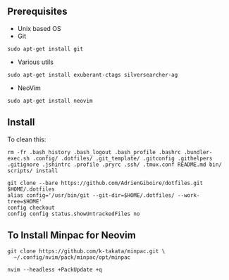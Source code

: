 ## Prerequisites

* Unix based OS
* Git
```
sudo apt-get install git
```
* Various utils
```
sudo apt-get install exuberant-ctags silversearcher-ag
```
* NeoVim
```
sudo apt-get install neovim
```

## Install

To clean this:

```
rm -fr .bash_history .bash_logout .bash_profile .bashrc .bundler-exec.sh .config/ .dotfiles/ .git_template/ .gitconfig .githelpers .gitignore .jshintrc .profile .pryrc .ssh/ .tmux.conf README.md bin/ scripts/ install
```

```
git clone --bare https://github.com/AdrienGiboire/dotfiles.git $HOME/.dotfiles
alias config='/usr/bin/git --git-dir=$HOME/.dotfiles/ --work-tree=$HOME'
config checkout
config config status.showUntrackedFiles no
```

## To Install Minpac for Neovim

```
git clone https://github.com/k-takata/minpac.git \
  ~/.config/nvim/pack/minpac/opt/minpac

nvim --headless +PackUpdate +q
```
